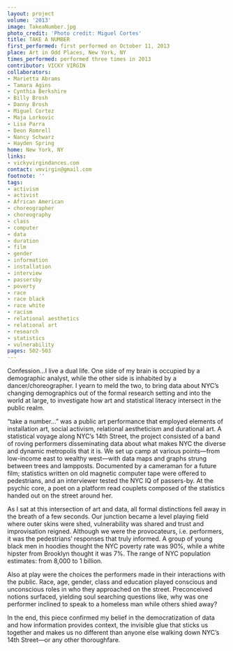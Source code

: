 ```yaml
---
layout: project
volume: '2013'
image: TakeaNumber.jpg
photo_credit: 'Photo credit: Miguel Cortes'
title: TAKE A NUMBER
first_performed: first performed on October 11, 2013
place: Art in Odd Places, New York, NY
times_performed: performed three times in 2013
contributor: VICKY VIRGIN
collaborators:
- Marietta Abrams
- Tamara Agins
- Cynthia Berkshire
- Billy Brosh
- Danny Brosh
- Miguel Cortez
- Maja Lorkovic
- Lisa Parra
- Deon Romrell
- Nancy Schwarz
- Hayden Spring
home: New York, NY
links:
- vickyvirgindances.com
contact: vmvirgin@gmail.com
footnote: ''
tags:
- activism
- activist
- African American
- choreographer
- choreography
- class
- computer
- data
- duration
- film
- gender
- information
- installation
- interview
- passersby
- poverty
- race
- race black
- race white
- racism
- relational aesthetics
- relational art
- research
- statistics
- vulnerability
pages: 502-503
---
```


Confession…I live a dual life. One side of my brain is occupied by a demographic analyst, while the other side is inhabited by a dancer/choreographer. I yearn to meld the two, to bring data about NYC’s changing demographics out of the formal research setting and into the world at large, to investigate how art and statistical literacy intersect in the public realm.

“take a number…” was a public art performance that employed elements of installation art, social activism, relational aestheticism and durational art. A statistical voyage along NYC’s 14th Street, the project consisted of a band of roving performers disseminating data about what makes NYC the diverse and dynamic metropolis that it is. We set up camp at various points—from low-income east to wealthy west—with data maps and graphs strung between trees and lampposts. Documented by a cameraman for a future film; statistics written on old magnetic computer tape were offered to pedestrians, and an interviewer tested the NYC IQ of passers-by. At the psychic core, a poet on a platform read couplets composed of the statistics handed out on the street around her.

As I sat at this intersection of art and data, all formal distinctions fell away in the breath of a few seconds. Our junction became a level playing field where outer skins were shed, vulnerability was shared and trust and improvisation reigned. Although we were the provocateurs, i.e. performers, it was the pedestrians’ responses that truly informed. A group of young black men in hoodies thought the NYC poverty rate was 90%, while a white hipster from Brooklyn thought it was 7%. The range of NYC population estimates: from 8,000 to 1 billion.

Also at play were the choices the performers made in their interactions with the public. Race, age, gender, class and education played conscious and unconscious roles in who they approached on the street. Preconceived notions surfaced, yielding soul searching questions like, why was one performer inclined to speak to a homeless man while others shied away?

In the end, this piece confirmed my belief in the democratization of data and how information provides context, the invisible glue that sticks us together and makes us no different than anyone else walking down NYC’s 14th Street—or any other thoroughfare.
